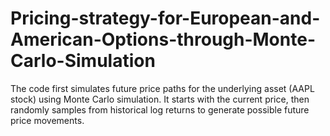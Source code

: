 # Pricing-strategy-for-European-and-American-Options-through-Monte-Carlo-Simulation
The code first simulates future price paths for the underlying asset (AAPL stock) using Monte Carlo simulation. It starts with the current price, then randomly samples from historical log returns to generate possible future price movements.
